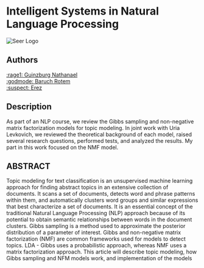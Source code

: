 # Intelligent Systems in Natural Language Processing

![Seer Logo](https://www.analyticsvidhya.com/wp-content/uploads/2016/08/Modeling1.png)

## Authors
[:rage1: Guinzburg Nathanael](https://github.com/TheGuinz)<br>
[:godmode: Baruch Rotem](https://github.com/rotembaruch)<br>
[:suspect: Erez](https://github.com/uriaLevko)<br>

## Description
As part of an NLP course, we review the Gibbs sampling and non-negative matrix factorization models for topic modeling. In joint work with Uria Levkovich, we reviewed the theoretical background of each model, raised several research questions, performed tests, and analyzed the results.
My part in this work focused on the NMF model.


## ABSTRACT
Topic modeling for text classification is an unsupervised machine learning approach for finding abstract topics in an extensive collection of documents. It scans a set of documents, detects word and phrase patterns within them, and automatically clusters word groups and similar expressions that best characterize a set of documents. It is an essential concept of the traditional Natural Language Processing (NLP) approach because of its potential to obtain semantic relationships between words in the document clusters. Gibbs sampling is a method used to approximate the posterior distribution of a parameter of interest. Gibbs and non-negative matrix factorization (NMF) are common frameworks used for models to detect topics. LDA - Gibbs uses a probabilistic approach, whereas NMF uses a matrix factorization approach. This article will describe topic modeling, how Gibbs sampling and NFM models work, and implementation of the models
